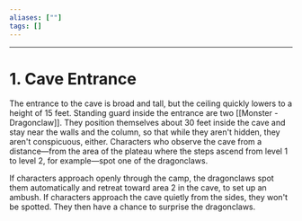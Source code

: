 ```yaml
---
aliases: [""]
tags: []
---
```


---


# 1. Cave Entrance

The entrance to the cave is broad and tall, but the ceiling quickly lowers to a height of 15 feet. Standing guard inside the entrance are two [[Monster - Dragonclaw]]. They position themselves about 30 feet inside the cave and stay near the walls and the column, so that while they aren't hidden, they aren't conspicuous, either. Characters who observe the cave from a distance—from the area of the plateau where the steps ascend from level 1 to level 2, for example—spot one of the dragonclaws.

If characters approach openly through the camp, the dragonclaws spot them automatically and retreat toward area 2 in the cave, to set up an ambush. If characters approach the cave quietly from the sides, they won't be spotted. They then have a chance to surprise the dragonclaws.